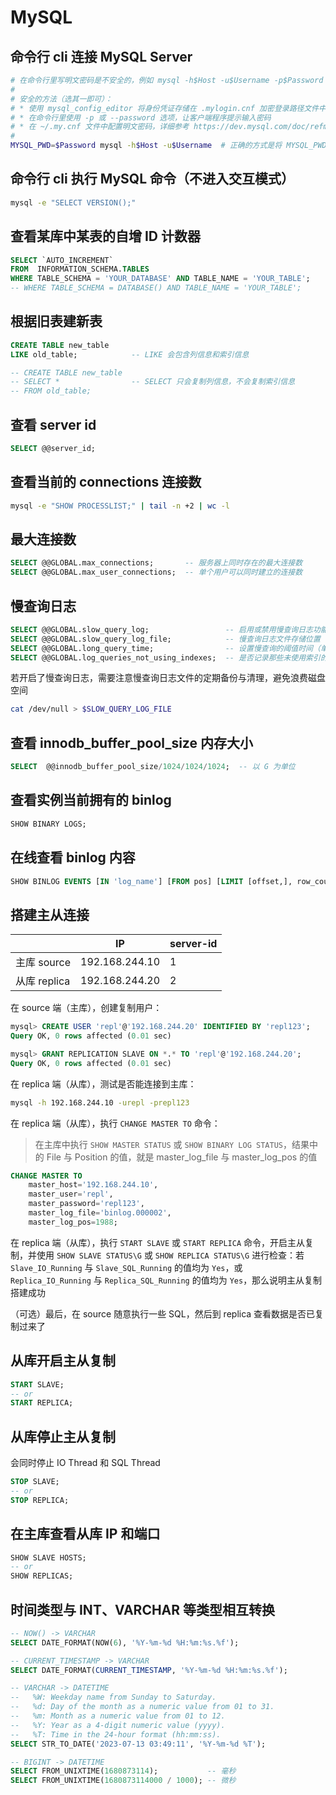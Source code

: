 # MySQL

## 命令行 cli 连接 MySQL Server

```bash
# 在命令行里写明文密码是不安全的，例如 mysql -h$Host -u$Username -p$Password 会报 [Warning] Using a password on the command line interface can be insecure.
# 
# 安全的方法（选其一即可）：
# * 使用 mysql_config_editor 将身份凭证存储在 .mylogin.cnf 加密登录路径文件中，参考 https://dev.mysql.com/doc/refman/8.0/en/mysql-config-editor.html
# * 在命令行里使用 -p 或 --password 选项，让客户端程序提示输入密码
# * 在 ~/.my.cnf 文件中配置明文密码，详细参考 https://dev.mysql.com/doc/refman/8.0/en/password-security-user.html#:~:text=%5Bclient%5D%0Apassword%3Dpassword
# 
MYSQL_PWD=$Password mysql -h$Host -u$Username  # 正确的方式是将 MYSQL_PWD 环境变量在其他地方进行设置
```

## 命令行 cli 执行 MySQL 命令（不进入交互模式）

```bash
mysql -e "SELECT VERSION();"
```

## 查看某库中某表的自增 ID 计数器

```sql
SELECT `AUTO_INCREMENT` 
FROM  INFORMATION_SCHEMA.TABLES 
WHERE TABLE_SCHEMA = 'YOUR_DATABASE' AND TABLE_NAME = 'YOUR_TABLE';
-- WHERE TABLE_SCHEMA = DATABASE() AND TABLE_NAME = 'YOUR_TABLE';
```

## 根据旧表建新表

```sql
CREATE TABLE new_table
LIKE old_table;            -- LIKE 会包含列信息和索引信息

-- CREATE TABLE new_table
-- SELECT *                -- SELECT 只会复制列信息，不会复制索引信息
-- FROM old_table;      
```

## 查看 server id

```sql
SELECT @@server_id;
```

## 查看当前的 connections 连接数

```bash
mysql -e "SHOW PROCESSLIST;" | tail -n +2 | wc -l
```

## 最大连接数

```sql
SELECT @@GLOBAL.max_connections;       -- 服务器上同时存在的最大连接数
SELECT @@GLOBAL.max_user_connections;  -- 单个用户可以同时建立的连接数
```

## 慢查询日志

```sql
SELECT @@GLOBAL.slow_query_log;                 -- 启用或禁用慢查询日志功能（有效值：ON/1、OFF/0）
SELECT @@GLOBAL.slow_query_log_file;            -- 慢查询日志文件存储位置
SELECT @@GLOBAL.long_query_time;                -- 设置慢查询的阈值时间（单位：秒）
SELECT @@GLOBAL.log_queries_not_using_indexes;  -- 是否记录那些未使用索引的查询语句到慢查询日志中（有效值：ON/1、OFF/0）
```

若开启了慢查询日志，需要注意慢查询日志文件的定期备份与清理，避免浪费磁盘空间

```bash
cat /dev/null > $SLOW_QUERY_LOG_FILE
```

## 查看 innodb_buffer_pool_size 内存大小

```sql
SELECT  @@innodb_buffer_pool_size/1024/1024/1024;  -- 以 G 为单位
```

## 查看实例当前拥有的 binlog

```sql
SHOW BINARY LOGS;
```

## 在线查看 binlog 内容

```sql
SHOW BINLOG EVENTS [IN 'log_name'] [FROM pos] [LIMIT [offset,], row_count];
```

## 搭建主从连接

|              | IP             | server-id |
|--------------|----------------|-----------|
| 主库 source  | 192.168.244.10 | 1         |
| 从库 replica | 192.168.244.20 | 2         |

在 source 端（主库），创建复制用户：

```sql
mysql> CREATE USER 'repl'@'192.168.244.20' IDENTIFIED BY 'repl123';
Query OK, 0 rows affected (0.01 sec)

mysql> GRANT REPLICATION SLAVE ON *.* TO 'repl'@'192.168.244.20';
Query OK, 0 rows affected (0.01 sec)
```

在 replica 端（从库），测试是否能连接到主库：

```bash
mysql -h 192.168.244.10 -urepl -prepl123
```

在 replica 端（从库），执行 `CHANGE MASTER TO` 命令：

> 在主库中执行 `SHOW MASTER STATUS` 或 `SHOW BINARY LOG STATUS`，结果中的 File 与 Position 的值，就是 master_log_file 与 master_log_pos 的值

```sql
CHANGE MASTER TO 
    master_host='192.168.244.10', 
    master_user='repl', 
    master_password='repl123', 
    master_log_file='binlog.000002', 
    master_log_pos=1988;
```

在 replica 端（从库），执行 `START SLAVE` 或 `START REPLICA` 命令，开启主从复制，并使用 `SHOW SLAVE STATUS\G` 或 `SHOW REPLICA STATUS\G` 进行检查：若 `Slave_IO_Running` 与 `Slave_SQL_Running` 的值均为 `Yes`，或 `Replica_IO_Running` 与 `Replica_SQL_Running` 的值均为 `Yes`，那么说明主从复制搭建成功

（可选）最后，在 source 随意执行一些 SQL，然后到 replica 查看数据是否已复制过来了

## 从库开启主从复制

```sql
START SLAVE;
-- or
START REPLICA;
```

## 从库停止主从复制

会同时停止 IO Thread 和 SQL Thread

```sql
STOP SLAVE; 
-- or
STOP REPLICA;
```

## 在主库查看从库 IP 和端口

```sql
SHOW SLAVE HOSTS;
-- or
SHOW REPLICAS;
```

## 时间类型与 INT、VARCHAR 等类型相互转换

```sql
-- NOW() -> VARCHAR
SELECT DATE_FORMAT(NOW(6), '%Y-%m-%d %H:%m:%s.%f');

-- CURRENT_TIMESTAMP -> VARCHAR
SELECT DATE_FORMAT(CURRENT_TIMESTAMP, '%Y-%m-%d %H:%m:%s.%f');

-- VARCHAR -> DATETIME
--   %W: Weekday name from Sunday to Saturday.
--   %d: Day of the month as a numeric value from 01 to 31.
--   %m: Month as a numeric value from 01 to 12.
--   %Y: Year as a 4-digit numeric value (yyyy).
--   %T: Time in the 24-hour format (hh:mm:ss).
SELECT STR_TO_DATE('2023-07-13 03:49:11', '%Y-%m-%d %T');

-- BIGINT -> DATETIME
SELECT FROM_UNIXTIME(1680873114);           -- 毫秒
SELECT FROM_UNIXTIME(1680873114000 / 1000); -- 微秒
```
